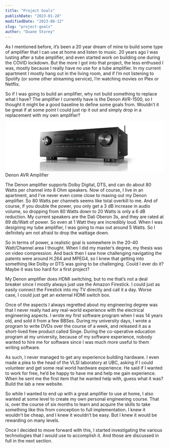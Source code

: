 ```yaml
---
title: "Project Goals"
publishDate: "2023-01-28"
modifiedDate: "2023-08-12"
slug: "project-goals"
author: "Duane Storey"
---
```


As I mentioned before, it’s been a 20 year dream of mine to build some type of amplifier that I can use at home and listen to music. 20 years ago I was lusting after a tube amplifier, and even started work on building one during the COVID lockdown. But the more I got into that project, the less enthused I was, mostly because I really have no use for a tube amplifier. In my current apartment I mostly hang out in the living room, and if I’m not listening to Spotify (or some other streaming service), I’m watching movies on Plex or Netflix.

So if I was going to build an amplifier, why not build something to replace what I have? The amplifier I currently have is the Denon AVR-1500, so I thought it might be a good baseline to define some goals from. Wouldn’t it be great if at some point I could just rip it out and simply drop in a replacement with my own amplifier?

[![](_images/project-goals-1.webp)](https://www.duanestorey.com/wp-content/uploads/2023/01/AVR-X1500H_hero_image_eu.webp)Denon AVR Amplifier



The Denon amplifier supports Dolby Digital, DTS, and can do about 80 Watts per channel into 8 Ohm speakers. Now of course, I live in an apartment, and I’ve never even come close to maxing out my Denon amplifier. So 80 Watts per channels seems like total overkill to me. And of course, if you double the power, you only get a 3 dB increase in audio volume, so dropping from 80 Watts down to 20 Watts is only a 6 dB reduction. My current speakers are the Dali Oberon 3s, and they are rated at 89 db/Watt of power. So even at 1 Watt they are incredibly loud. When I was designing my tube amplifier, I was going to max out around 5 Watts. So I definitely am not afraid to drop the wattage down.

So in terms of power, a realistic goal is somewhere in the 20-40 Watt/Channel area I thought. When I did my master’s degree, my thesis was on video compression. And back then I saw how challenging navigating the patents were around H.264 and MPEG4, so I knew that getting into something like Dolby or DTS was going to be challenging. Could I ever do it? Maybe it was too hard for a first project?

My Denon amplifier does HDMI switching, but to me that’s not a deal breaker since I mostly always just use the Amazon Firestick. I could just as easily connect the Firestick into my TV directly and call it a day. Worse case, I could just get an external HDMI switch box.

Once of the aspects I always regretted about my engineering degree was that I never really had any real-world experience with the electrical engineering aspects. I wrote my first software program when I was 14 years old, and sold it from a few BBSes. During my university days, I wrote a program to write DVDs over the course of a week, and released it as a short-lived free product called Singe. During the co-operative education program at my university, because of my software experience, nobody wanted to hire me for software since I was much more useful to them writing software.

As such, I never managed to get any experience building hardware. I even made a plea to the head of the VLSI laboratory at UBC, asking if I could volunteer and get some real world hardware experience. He said if I wanted to work for free, he’d be happy to have me and help me gain experience. When he sent me the first item that he wanted help with, guess what it was? Build the lab a new website.

So while I wanted to end up with a great amplifier to use at home, I also wanted at some level to create my own personal engineering course. That is, over the course of six months to learn and acquire the skills to take something like this from conception to full implementation. I knew it wouldn’t be cheap, and I knew it wouldn’t be easy. But I knew it would be rewarding on many levels.

Once I decided to move forward with this, I started investigating the various technologies that I would use to accomplish it. And those are discussed in full in the next section.